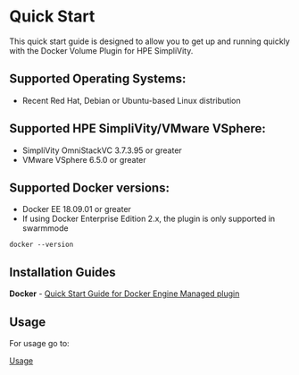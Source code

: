 # Quick Start

This quick start guide is designed to allow you to get up and running quickly with the Docker Volume Plugin for HPE SimpliVity.

## Supported Operating Systems:

*	Recent Red Hat, Debian or Ubuntu-based Linux distribution

## Supported HPE SimpliVity/VMware VSphere:

* SimpliVity OmniStackVC 3.7.3.95 or greater
* VMware VSphere 6.5.0 or greater

## Supported Docker versions:

* Docker EE 18.09.01 or greater
*	If using Docker Enterprise Edition 2.x, the plugin is only supported in swarmmode

```
docker --version
```

## Installation Guides

**Docker** - [Quick Start Guide for Docker Engine Managed plugin](/docs/quick_start_guide.md#quick-start-guide-for-docker-engine-managed-plugin)

## Usage

For usage go to:

[Usage](/docs/usage.md)
